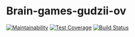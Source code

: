 # Brain-games-gudzii-ov
[![Maintainability](https://api.codeclimate.com/v1/badges/0a4badc65c07f1c06b72/maintainability)](https://codeclimate.com/github/gudzii-ov/project-lvl1-s256/maintainability)
[![Test Coverage](https://api.codeclimate.com/v1/badges/0a4badc65c07f1c06b72/test_coverage)](https://codeclimate.com/github/gudzii-ov/project-lvl1-s256/test_coverage)
[![Build Status](https://travis-ci.org/gudzii-ov/project-lvl1-s256.svg?branch=master)](https://travis-ci.org/gudzii-ov/project-lvl1-s256)
